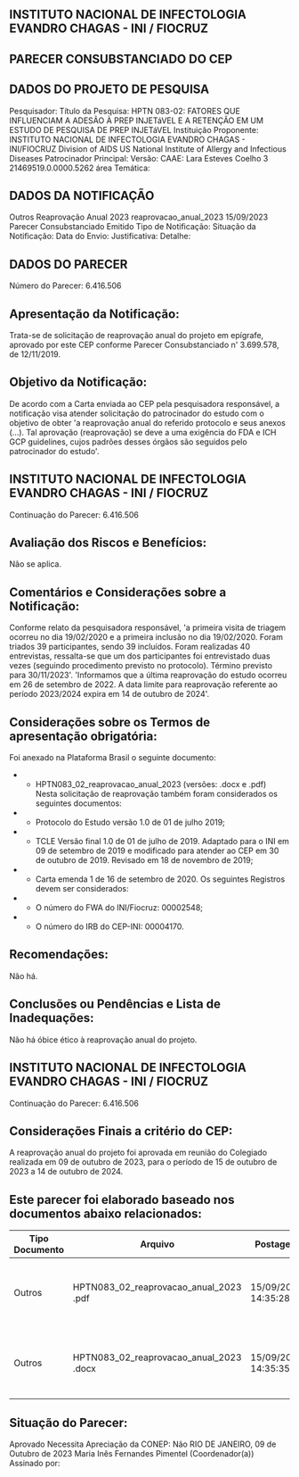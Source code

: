 ## INSTITUTO NACIONAL DE INFECTOLOGIA EVANDRO CHAGAS - INI / FIOCRUZ

## PARECER CONSUBSTANCIADO DO CEP
## DADOS DO PROJETO DE PESQUISA
Pesquisador:
Título da Pesquisa: HPTN 083-02: FATORES QUE INFLUENCIAM A ADESÃO À PREP INJETáVEL E A RETENÇÃO EM UM ESTUDO DE PESQUISA DE PREP INJETáVEL
Instituição Proponente: INSTITUTO NACIONAL DE INFECTOLOGIA EVANDRO CHAGAS - INI/FIOCRUZ Division of AIDS US National Institute of Allergy and Infectious Diseases Patrocinador Principal:
Versão:
CAAE:
Lara Esteves Coelho
3
21469519.0.0000.5262
área Temática:
## DADOS DA NOTIFICAÇÃO
Outros
Reaprovação Anual 2023
reaprovacao\_anual\_2023
15/09/2023
Parecer Consubstanciado Emitido
Tipo de Notificação:
Situação da Notificação:
Data do Envio:
Justificativa:
Detalhe:
## DADOS DO PARECER
Número do Parecer:
6.416.506
## Apresentação da Notificação:
Trata-se de solicitação de reaprovação anual do projeto em epígrafe, aprovado por este CEP conforme Parecer Consubstanciado n' 3.699.578, de 12/11/2019.
## Objetivo da Notificação:
De acordo com a Carta enviada ao CEP pela pesquisadora responsável, a notificação visa atender solicitação do patrocinador do estudo com o objetivo de obter 'a reaprovação anual do referido protocolo e seus anexos (...). Tal aprovação (reaprovação) se deve a uma exigência do FDA e ICH GCP guidelines, cujos padrões desses órgãos são seguidos pelo patrocinador do estudo'.
## INSTITUTO NACIONAL DE INFECTOLOGIA EVANDRO CHAGAS - INI / FIOCRUZ
Continuação do Parecer: 6.416.506
## Avaliação dos Riscos e Benefícios:
Não se aplica.
## Comentários e Considerações sobre a Notificação:
Conforme relato da pesquisadora responsável, 'a primeira visita de triagem ocorreu no dia 19/02/2020 e a primeira inclusão no dia 19/02/2020. Foram triados 39 participantes, sendo 39 incluídos. Foram realizadas 40 entrevistas, ressalta-se que um dos participantes foi entrevistado duas vezes (seguindo procedimento previsto no protocolo). Término previsto para 30/11/2023'.
'Informamos que a última reaprovação do estudo ocorreu em 26 de setembro de 2022. A data limite para reaprovação referente ao período 2023/2024 expira em 14 de outubro de 2024'.
## Considerações sobre os Termos de apresentação obrigatória:
Foi anexado na Plataforma Brasil o seguinte documento:
- - HPTN083\_02\_reaprovacao\_anual\_2023 (versões: .docx e .pdf)
Nesta solicitação de reaprovação também foram considerados os seguintes documentos:
- - Protocolo do Estudo versão 1.0 de 01 de julho 2019;
- - TCLE Versão final 1.0 de 01 de julho de 2019. Adaptado para o INI em 09 de setembro de 2019 e modificado para atender ao CEP em 30 de outubro de 2019. Revisado em 18 de novembro de 2019;
- - Carta emenda 1 de 16 de setembro de 2020.
Os seguintes Registros devem ser considerados:
- - O número do FWA do INI/Fiocruz: 00002548;
- - O número do IRB do CEP-INI: 00004170.
## Recomendações:
Não há.
## Conclusões ou Pendências e Lista de Inadequações:
Não há óbice ético à reaprovação anual do projeto.
## INSTITUTO NACIONAL DE INFECTOLOGIA EVANDRO CHAGAS - INI / FIOCRUZ
Continuação do Parecer: 6.416.506
## Considerações Finais a critério do CEP:
A reaprovação anual do projeto foi aprovada em reunião do Colegiado realizada em 09 de outubro de 2023, para o período de 15 de outubro de 2023 a 14 de outubro de 2024.
## Este parecer foi elaborado baseado nos documentos abaixo relacionados:
| Tipo Documento   | Arquivo                                 | Postagem            | Autor                             | Situação   |
|------------------|-----------------------------------------|---------------------|-----------------------------------|------------|
| Outros           | HPTN083_02_reaprovacao_anual_2023 .pdf  | 15/09/2023 14:35:28 | SUE ELLEN LAVINNI DOS SANTOS LIMA | Postado    |
| Outros           | HPTN083_02_reaprovacao_anual_2023 .docx | 15/09/2023 14:35:35 | SUE ELLEN LAVINNI DOS SANTOS LIMA | Postado    |
## Situação do Parecer:
Aprovado
Necessita Apreciação da CONEP:
Não
RIO DE JANEIRO, 09 de Outubro de 2023
Maria Inês Fernandes Pimentel (Coordenador(a)) Assinado por:
